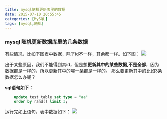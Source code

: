 ```yaml
---
title: mysql随机更新表里的数据
date: 2015-07-10 20:55:45
categories: [MySQL]
tags: [mysql,随机]
---
```


### mysql 随机更新数据库里的几条数据 ### 
有些情况，比如下图表中数据，除了id不一样，其余都一样。如下图：
![](http://img.blog.csdn.net/20150710205210086)

出于某些原因，我们不能得到其id，但是想**更新其中的某些数据,不是全部**，因为数据都是一样的，所以更新其中的哪一条都是一样的。 
那么要更新其中的比如3条数据怎么办呢？
<!-- more -->
**sql语句如下：**
```sql
	update test_table set type = "aa"
	order by rand() limit 3;
```

运行完如上语句，表中数据如下：
![](http://img.blog.csdn.net/20150710205332571)